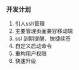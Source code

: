 ### 开发计划
 
   1. 引人ssh管理
   2. 主要管理页面兼容移动端
   3. ssl 到期提醒、快捷续签
   4. 自定义启动命令
   5. 重构用户权限
   6. 快速升级
   
